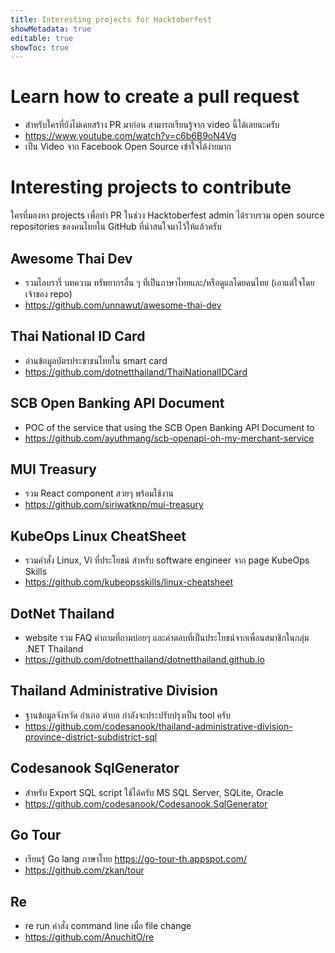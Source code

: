 ```yaml
---
title: Interesting projects for Hacktoberfest
showMetadata: true
editable: true
showToc: true
---
```


# Learn how to create a pull request
- สำหรับใครที่ยังไม่เคยสร้าง PR มาก่อน สามารถเรียนรู้จาก video นี้ได้เลยนะครับ
- https://www.youtube.com/watch?v=c6b6B9oN4Vg
- เป็น Video จาก Facebook Open Source เข้าใจได้ง่ายมาก

# Interesting projects to contribute
  ใครที่มองหา projects เพื่อทำ PR ในช่วง Hacktoberfest admin ได้รวบรวม open source repositories ของคนไทยใน GitHub ที่น่าสนใจมาไว้ให้แล้วครับ

## Awesome Thai Dev
- รวมไลบรารี่ บทความ ทรัพยากรอื่น ๆ ที่เป็นภาษาไทยและ/หรือดูแลโดยคนไทย (เอาแต่ใจโดยเจ้าของ repo)
- https://github.com/unnawut/awesome-thai-dev

## Thai National ID Card
- อ่านข้อมูลบัตรประชาชนไทยใน smart card
- https://github.com/dotnetthailand/ThaiNationalIDCard

## SCB Open Banking API Document
- POC of the service that using the SCB Open Banking API Document to
- https://github.com/ayuthmang/scb-openapi-oh-my-merchant-service

## MUI Treasury
- รวม React component สวยๆ พร้อมใช้งาน
- https://github.com/siriwatknp/mui-treasury

## KubeOps Linux CheatSheet
- รวมคำสั่ง Linux, Vi ที่ประโยชน์ สำหรับ software engineer จาก page KubeOps Skills
- https://github.com/kubeopsskills/linux-cheatsheet

## DotNet Thailand
- website รวม FAQ คำถามที่ถามบ่อยๆ และคำตอบที่เป็นประโยชน์จากเพื่อนสมาชิกในกลุ่ม .NET Thailand
- https://github.com/dotnetthailand/dotnetthailand.github.io

## Thailand Administrative Division
- ฐานข้อมูลจังหวัด อำเภอ ตำบล กำลังจะประปรับปรุงเป็น tool ครับ
- https://github.com/codesanook/thailand-administrative-division-province-district-subdistrict-sql

## Codesanook SqlGenerator
- สำหรับ Export SQL script ใช้ได้ครับ MS SQL Server, SQLite, Oracle
- https://github.com/codesanook/Codesanook.SqlGenerator

## Go Tour
- เรียนรู้ Go lang ภาษาไทย https://go-tour-th.appspot.com/
- https://github.com/zkan/tour

## Re
- re run คำสั่ง command line เมื่อ file change
- https://github.com/AnuchitO/re
